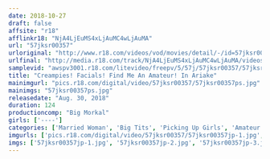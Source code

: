 ```yaml
---
date: 2018-10-27
draft: false
affsite: "r18"
afflinkr18: "NjA4LjEuMS4xLjAuMC4wLjAuMA"
url: "57jksr00357"
urloriginal: "http://www.r18.com/videos/vod/movies/detail/-/id=57jksr00357"
urlfinal: "http://media.r18.com/track/NjA4LjEuMS4xLjAuMC4wLjAuMA/videos/vod/movies/detail/-/id=57jksr00357"
samplevid: "awspv3001.r18.com/litevideo/freepv/5/57j/57jksr00357/57jksr00357_dmb_w.mp4"
title: "Creampies! Facials! Find Me An Amateur! In Ariake"
mainimgurl: "pics.r18.com/digital/video/57jksr00357/57jksr00357ps.jpg"
mainimgs: "57jksr00357ps.jpg"
releasedate: "Aug. 30, 2018"
duration: 124
productioncomp: "Big Morkal"
girls: ['----']
categories: ['Married Woman', 'Big Tits', 'Picking Up Girls', 'Amateur', 'Creampie', 'Hi-Def']
imgurls: ['pics.r18.com/digital/video/57jksr00357/57jksr00357jp-1.jpg', 'pics.r18.com/digital/video/57jksr00357/57jksr00357jp-2.jpg', 'pics.r18.com/digital/video/57jksr00357/57jksr00357jp-3.jpg', 'pics.r18.com/digital/video/57jksr00357/57jksr00357jp-4.jpg', 'pics.r18.com/digital/video/57jksr00357/57jksr00357jp-5.jpg', 'pics.r18.com/digital/video/57jksr00357/57jksr00357jp-6.jpg', 'pics.r18.com/digital/video/57jksr00357/57jksr00357jp-7.jpg', 'pics.r18.com/digital/video/57jksr00357/57jksr00357jp-8.jpg', 'pics.r18.com/digital/video/57jksr00357/57jksr00357jp-9.jpg', 'pics.r18.com/digital/video/57jksr00357/57jksr00357jp-10.jpg', 'pics.r18.com/digital/video/57jksr00357/57jksr00357jp-11.jpg', 'pics.r18.com/digital/video/57jksr00357/57jksr00357jp-12.jpg', 'pics.r18.com/digital/video/57jksr00357/57jksr00357jp-13.jpg', 'pics.r18.com/digital/video/57jksr00357/57jksr00357jp-14.jpg', 'pics.r18.com/digital/video/57jksr00357/57jksr00357jp-15.jpg', 'pics.r18.com/digital/video/57jksr00357/57jksr00357jp-16.jpg', 'pics.r18.com/digital/video/57jksr00357/57jksr00357jp-17.jpg', 'pics.r18.com/digital/video/57jksr00357/57jksr00357jp-18.jpg', 'pics.r18.com/digital/video/57jksr00357/57jksr00357jp-19.jpg', 'pics.r18.com/digital/video/57jksr00357/57jksr00357jp-20.jpg']
imgs: ['57jksr00357jp-1.jpg', '57jksr00357jp-2.jpg', '57jksr00357jp-3.jpg', '57jksr00357jp-4.jpg', '57jksr00357jp-5.jpg', '57jksr00357jp-6.jpg', '57jksr00357jp-7.jpg', '57jksr00357jp-8.jpg', '57jksr00357jp-9.jpg', '57jksr00357jp-10.jpg', '57jksr00357jp-11.jpg', '57jksr00357jp-12.jpg', '57jksr00357jp-13.jpg', '57jksr00357jp-14.jpg', '57jksr00357jp-15.jpg', '57jksr00357jp-16.jpg', '57jksr00357jp-17.jpg', '57jksr00357jp-18.jpg', '57jksr00357jp-19.jpg', '57jksr00357jp-20.jpg']
---
```

